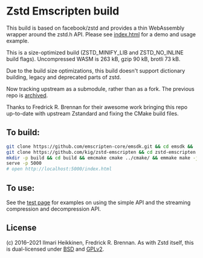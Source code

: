 # Zstd Emscripten build

This build is based on facebook/zstd and provides a thin WebAssembly wrapper around the zstd.h API. Please see [index.html](https://kig.github.io/zstd-emscripten/) for a demo and usage example.

This is a size-optimized build (ZSTD_MINIFY_LIB and ZSTD_NO_INLINE build flags). Uncompressed WASM is 263 kB, gzip 90 kB, brotli 73 kB.

Due to the build size optimizations, this build doesn't support dictionary building, legacy and deprecated parts of zstd.

Now tracking upstream as a submodule, rather than as a fork. The previous repo is [archived](https://github.com/kig/zstd-emscripten-archived/).

Thanks to Fredrick R. Brennan for their awesome work bringing this repo up-to-date with upstream Zstandard and fixing the CMake build files.

## To build:

```bash
git clone https://github.com/emscripten-core/emsdk.git && cd emsdk && ./emsdk install latest && ./emsdk activate latest && source ./emsdk_env.sh && cd .. &&
git clone https://github.com/kig/zstd-emscripten && cd zstd-emscripten && git submodule update --init &&
mkdir -p build && cd build && emcmake cmake ../cmake/ && emmake make -j4 && cd .. &&
serve -p 5000
# open http://localhost:5000/index.html
```

## To use:

See the [test page](index.html) for examples on using the simple API and the streaming compression and decompression API.

## License

(c) 2016–2021 Ilmari Heikkinen, Fredrick R. Brennan. As with Zstd itself, this is dual-licensed under [BSD](LICENSE) and [GPLv2](COPYING).

